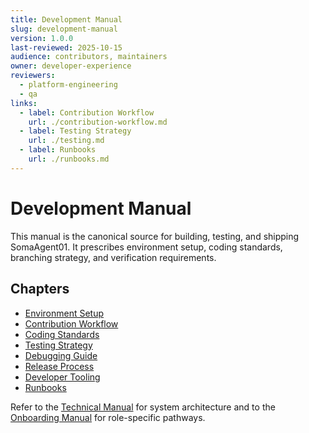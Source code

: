 ```yaml
---
title: Development Manual
slug: development-manual
version: 1.0.0
last-reviewed: 2025-10-15
audience: contributors, maintainers
owner: developer-experience
reviewers:
  - platform-engineering
  - qa
links:
  - label: Contribution Workflow
    url: ./contribution-workflow.md
  - label: Testing Strategy
    url: ./testing.md
  - label: Runbooks
    url: ./runbooks.md
---
```


# Development Manual

This manual is the canonical source for building, testing, and shipping SomaAgent01. It prescribes environment setup, coding standards, branching strategy, and verification requirements.

## Chapters

- [Environment Setup](./environment.md)
- [Contribution Workflow](./contribution-workflow.md)
- [Coding Standards](./coding-standards.md)
- [Testing Strategy](./testing.md)
- [Debugging Guide](./debugging.md)
- [Release Process](./release-process.md)
- [Developer Tooling](./tooling.md)
- [Runbooks](./runbooks.md)

Refer to the [Technical Manual](../technical-manual/index.md) for system architecture and to the [Onboarding Manual](../onboarding-manual/index.md) for role-specific pathways.
